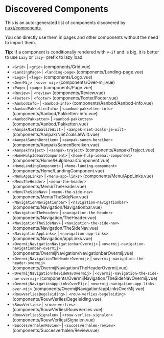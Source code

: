 # Discovered Components

This is an auto-generated list of components discovered by [nuxt/components](https://github.com/nuxt/components).

You can directly use them in pages and other components without the need to import them.

**Tip:** If a component is conditionally rendered with `v-if` and is big, it is better to use `Lazy` or `lazy-` prefix to lazy load.

- `<Grid>` | `<grid>` (components/Grid.vue)
- `<LandingPage>` | `<landing-page>` (components/Landing-page.vue)
- `<Logo>` | `<logo>` (components/Logo.vue)
- `<OverMij>` | `<over-mij>` (components/Over-mij.vue)
- `<Page>` | `<page>` (components/Page.vue)
- `<Review>` | `<review>` (components/Review.vue)
- `<Footer>` | `<footer>` (components/Footer/Footer.vue)
- `<AanbodInfo>` | `<aanbod-info>` (components/Aanbod/Aanbod-info.vue)
- `<AanbodPakkettenInfo>` | `<aanbod-pakketten-info>` (components/Aanbod/Pakketten-info.vue)
- `<AanbodPakketten>` | `<aanbod-pakketten>` (components/Aanbod/Pakketten.vue)
- `<AanpakNietZoalsJeWilt>` | `<aanpak-niet-zoals-je-wilt>` (components/Aanpak/NietZoalsJeWilt.vue)
- `<AanpakSamenBereiken>` | `<aanpak-samen-bereiken>` (components/Aanpak/SamenBereiken.vue)
- `<AanpakTraject>` | `<aanpak-traject>` (components/Aanpak/Traject.vue)
- `<HomeHulpIdeaalComponent>` | `<home-hulp-ideaal-component>` (components/Home/HulpIdeaalComponent.vue)
- `<HomeLandingComponent>` | `<home-landing-component>` (components/Home/LandingComponent.vue)
- `<MenuAppLinks>` | `<menu-app-links>` (components/Menu/AppLinks.vue)
- `<MenuTheHeader>` | `<menu-the-header>` (components/Menu/TheHeader.vue)
- `<MenuTheSideNav>` | `<menu-the-side-nav>` (components/Menu/TheSideNav.vue)
- `<NavigationNavigationbar>` | `<navigation-navigationbar>` (components/Navigation/Navigationbar.vue)
- `<NavigationTheHeader>` | `<navigation-the-header>` (components/Navigation/TheHeader.vue)
- `<NavigationTheSideNav>` | `<navigation-the-side-nav>` (components/Navigation/TheSideNav.vue)
- `<NavigationAppLinks>` | `<navigation-app-links>` (components/Navigation/appLinks.vue)
- `<OvermijNavigationNavigationbarOvermij>` | `<overmij-navigation-navigationbar-overmij>` (components/OvermijNavigation/NavigationbarOvermij.vue)
- `<OvermijNavigationTheHeaderOvermij>` | `<overmij-navigation-the-header-overmij>` (components/OvermijNavigation/TheHeaderOvermij.vue)
- `<OvermijNavigationTheSideNavOvermij>` | `<overmij-navigation-the-side-nav-overmij>` (components/OvermijNavigation/TheSideNavOvermij.vue)
- `<OvermijNavigationAppLinksOverMij>` | `<overmij-navigation-app-links-over-mij>` (components/OvermijNavigation/appLinksOverMij.vue)
- `<RouwVerliesBegeleiding>` | `<rouw-verlies-begeleiding>` (components/RouwVerlies/Begeleiding.vue)
- `<RouwVerlies>` | `<rouw-verlies>` (components/RouwVerlies/RouwVerlies.vue)
- `<RouwVerliesSignalen>` | `<rouw-verlies-signalen>` (components/RouwVerlies/Signalen.vue)
- `<SuccesverhalenReview>` | `<succesverhalen-review>` (components/Succesverhalen/Review.vue)
